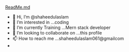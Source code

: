 [ReadMe.md](https://github.com/shaheedulaslam/shaheedulaslam/files/10303666/ReadMe.md)
- 👋 Hi, I’m @shaheedulaslam
- 👀 I’m interested in ...coding
- 🌱 I’m currently Training ...Mern stack developer
- 💞️ I’m looking to collaborate on ...this profile
- 📫 How to reach me ...shaheedulaslam061@gmailcom
- 

<!---
shaheedulaslam/shaheedulaslam is a ✨ special ✨ repository because its `README.md` (this file) appears on your GitHub profile.
You can click the Preview link to take a look at your changes.
--->

